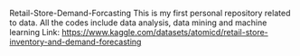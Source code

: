 Retail-Store-Demand-Forcasting
This is my first personal repository related to data. All the codes include data analysis, data mining and machine learning
Link: https://www.kaggle.com/datasets/atomicd/retail-store-inventory-and-demand-forecasting

